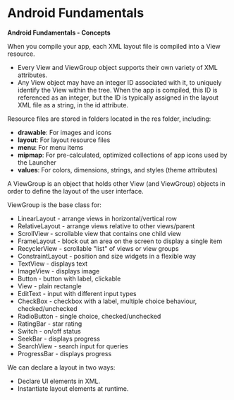 # Android Fundamentals
**Android Fundamentals - Concepts**
 
 When you compile your app, each XML layout file is compiled into a View resource.
 - Every View and ViewGroup object supports their own variety of XML attributes.
 -  Any View object may have an integer ID associated with it, to uniquely identify the View within the tree. When the app is compiled, this ID is referenced as an integer, but the ID is typically assigned in the layout XML file as a string, in the id attribute.
 
 Resource files are stored in folders located in the res folder, including:
 - **drawable**: For images and icons
 - **layout**: For layout resource files
 - **menu**: For menu items
 - **mipmap**: For pre-calculated, optimized collections of app icons used by the Launcher
 - **values**: For colors, dimensions, strings, and styles (theme attributes)

A ViewGroup is an object that holds other View (and ViewGroup) objects in order to define the layout of the user interface.

ViewGroup is the base class for:
-   LinearLayout - arrange views in horizontal/vertical row
-   RelativeLayout - arrange views relative to other views/parent
-   ScrollView - scrollable view that contains one child view
-   FrameLayout - block out an area on the screen to display a single item
-   RecyclerView - scrollable "list" of views or view groups
-   ConstraintLayout - position and size widgets in a flexible way
- TextView - displays text
- ImageView - displays image
- Button - button with label, clickable
- View - plain rectangle
- EditText - input with different input types
- CheckBox - checkbox with a label, multiple choice behaviour, checked/unchecked
- RadioButton - single choice, checked/unchecked
- RatingBar - star rating
- Switch - on/off status
- SeekBar - displays progress
- SearchView - search input for queries
- ProgressBar - displays progress
    
We can declare a layout in two ways:
-   Declare UI elements in XML.
-   Instantiate layout elements at runtime.


